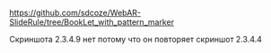 https://github.com/sdcoze/WebAR-SlideRule/tree/BookLet_with_pattern_marker

Скриншота 2.3.4.9 нет потому что он повторяет скриншот 2.3.4.4
